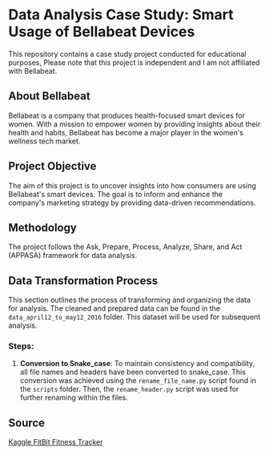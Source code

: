 # Data Analysis Case Study: Smart Usage of Bellabeat Devices
This repository contains a case study project conducted for educational purposes, Please note that this project is independent and I am not affiliated with Bellabeat.


## About Bellabeat
Bellabeat is a company that produces health-focused smart devices for women. With a mission to empower women by providing insights about their health and habits, Bellabeat has become a major player in the women's wellness tech market.

## Project Objective
The aim of this project is to uncover insights into how consumers are using Bellabeat's smart devices. The goal is to inform and enhance the company's marketing strategy by providing data-driven recommendations.

## Methodology
The project follows the Ask, Prepare, Process, Analyze, Share, and Act (APPASA) framework for data analysis.

## Data Transformation Process
This section outlines the process of transforming and organizing the data for analysis. The cleaned and prepared data can be found in the `data_april12_to_may12_2016` folder. This dataset will be used for subsequent analysis.

  ### Steps:
  1. **Conversion to Snake_case**: To maintain consistency and compatibility, all file names and headers have been converted to snake_case. This conversion was achieved using the `rename_file_name.py` script found   in the `scripts` folder. Then, the `rename_header.py` script was used for further renaming within the files.

## Source
[Kaggle FitBit Fitness Tracker](https://www.kaggle.com/datasets/arashnic/fitbit)
